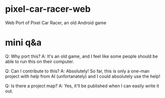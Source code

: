 # pixel-car-racer-web
Web Port of Pixel Car Racer, an old Android game


# mini q&a
Q: Why port this?
A: It's an old game, and I feel like some people should be able to run this on their computer.

Q: Can I contribute to this?
A: Absolutely! So far, this is only a one-man project with help from AI (unfortanately) and I could absolutely use the help!

Q: Is there a project map? 
A: Yes, it'll be published when I can easily write it out.
